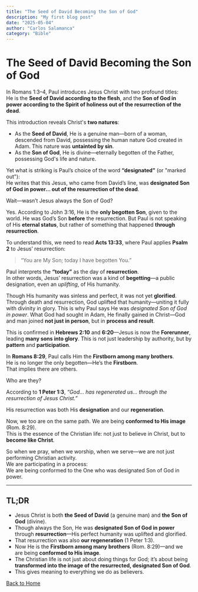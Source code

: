 ```yaml
---
title: "The Seed of David Becoming the Son of God"
description: "My first blog post"
date: "2025-05-04"
author: "Carlos Salamanca"
category: "Bible"
---
```


# The Seed of David Becoming the Son of God

In Romans 1:3–4, Paul introduces Jesus Christ with two profound titles:  
He is the **Seed of David according to the flesh**, and the **Son of God in power according to the Spirit of holiness out of the resurrection of the dead**.

This introduction reveals Christ's **two natures**:

- As the **Seed of David**, He is a genuine man—born of a woman, descended from David, possessing the human nature God created in Adam. This nature was **untainted by sin**.
- As the **Son of God**, He is divine—eternally begotten of the Father, possessing God's life and nature.

Yet what is striking is Paul’s choice of the word **“designated”** (or "marked out"):  
He writes that this Jesus, who came from David’s line, was **designated Son of God in power… out of the resurrection of the dead**.

Wait—wasn’t Jesus always the Son of God?

Yes. According to John 3:16, He is the **only begotten Son**, given to the world. He was God’s Son **before** the resurrection. But Paul is not speaking of His **eternal status**, but rather of something that happened **through resurrection**.

To understand this, we need to read **Acts 13:33**, where Paul applies **Psalm 2** to Jesus’ resurrection:

> “You are My Son; today I have begotten You.”

Paul interprets the **“today”** as the day of **resurrection**.  
In other words, Jesus’ resurrection was a kind of **begetting**—a public designation, even an *uplifting*, of His humanity.

Though His humanity was sinless and perfect, it was not yet **glorified**. Through death and resurrection, God uplifted that humanity—uniting it fully with divinity in glory. This is why Paul says He was *designated Son of God in power*. What God had sought in Adam, He finally gained in Christ—God and man joined **not just in person**, but in **process and result**.

This is confirmed in **Hebrews 2:10** and **6:20**—Jesus is now the **Forerunner**, leading **many sons into glory**. This is not just leadership by authority, but by **pattern** and **participation**.

In **Romans 8:29**, Paul calls Him the **Firstborn among many brothers**.  
He is no longer the only begotten—He’s the **Firstborn**.  
That implies there are others.

Who are they?

According to **1 Peter 1:3**, *“God… has regenerated us… through the resurrection of Jesus Christ.”*

His resurrection was both His **designation** and our **regeneration**.

Now, we too are on the same path. We are being **conformed to His image** (Rom. 8:29).  
This is the essence of the Christian life: not just to believe in Christ, but to **become like Christ**.

So when we pray, when we worship, when we serve—we are not just performing Christian activity.  
We are participating in a process:  
We are being conformed to the One who was designated Son of God in power.

---

## TL;DR

- Jesus Christ is both **the Seed of David** (a genuine man) and **the Son of God** (divine).
- Though always the Son, He was **designated Son of God in power** through **resurrection**—His perfect humanity was uplifted and glorified.
- That resurrection was also **our regeneration** (1 Peter 1:3).
- Now He is the **Firstborn among many brothers** (Rom. 8:29)—and we are being **conformed to His image**.
- The Christian life is not just about doing things for God; it’s about being **transformed into the image of the resurrected, designated Son of God**.
- This gives meaning to everything we do as believers.

[Back to Home](/) 
